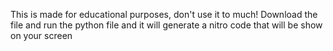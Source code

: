 This is made for educational purposes, don't use it to much! Download the file and run the python file and it will generate a nitro code that will be show on your screen
